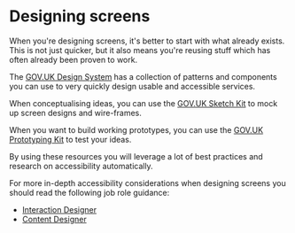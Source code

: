 # Designing screens

When you're designing screens, it's better to start with what already exists. This is not just quicker, but it also means you're reusing stuff which has often already been proven to work.

The [GOV.UK Design System](https://design-system.service.gov.uk) has a collection of patterns and components you can use to very quickly design usable and accessible services.

When conceptualising ideas, you can use the [GOV.UK Sketch Kit](https://github.com/abbott567/sketch_wireframing_kit) to mock up screen designs and wire-frames.

When you want to build working prototypes, you can use the [GOV.UK Prototyping Kit](https://github.com/alphagov/govuk-prototype-kit) to test your ideas. 

By using these resources you will leverage a lot of best practices and research on accessibility automatically.

For more in-depth accessibility considerations when designing screens you should read the following job role guidance:
- [Interaction Designer](http://localhost:3000/guidance-for-your-job-role/interaction-designer)
- [Content Designer](http://localhost:3000/guidance-for-your-job-role/interaction-designer)
